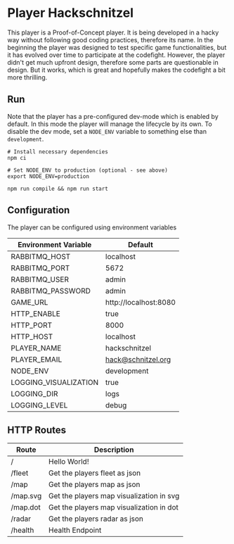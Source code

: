 # Player Hackschnitzel

This player is a Proof-of-Concept player.
It is being developed in a hacky way without following good coding practices, therefore its name.
In the beginning the player was designed to test specific game functionalities, but it has evolved over time
to participate at the codefight.
However, the player didn't get much upfront design, therefore some parts are questionable in design.
But it works, which is great and hopefully makes the codefight a bit more thrilling.

## Run

Note that the player has a pre-configured dev-mode which is enabled by default. In this mode
the player will manage the lifecycle by its own. To disable the dev mode, set a `NODE_ENV`
variable to something else than `development`.

```
# Install necessary dependencies
npm ci

# Set NODE_ENV to production (optional - see above)
export NODE_ENV=production

npm run compile && npm run start
```

## Configuration

The player can be configured using environment variables

| Environment Variable  | Default               |
| --------------------- | --------------------- |
| RABBITMQ_HOST         | localhost             |
| RABBITMQ_PORT         | 5672                  |
| RABBITMQ_USER         | admin                 |
| RABBITMQ_PASSWORD     | admin                 |
| GAME_URL              | http://localhost:8080 |
| HTTP_ENABLE           | true                  |
| HTTP_PORT             | 8000                  |
| HTTP_HOST             | localhost             |
| PLAYER_NAME           | hackschnitzel         |
| PLAYER_EMAIL          | hack@schnitzel.org    |
| NODE_ENV              | development           |
| LOGGING_VISUALIZATION | true                  |
| LOGGING_DIR           | logs                  |
| LOGGING_LEVEL         | debug                 |

## HTTP Routes

| Route    | Description                              |
| -------- | ---------------------------------------- |
| /        | Hello World!                             |
| /fleet   | Get the players fleet as json            |
| /map     | Get the players map as json              |
| /map.svg | Get the players map visualization in svg |
| /map.dot | Get the players map visualization in dot |
| /radar   | Get the players radar as json            |
| /health  | Health Endpoint                          |
